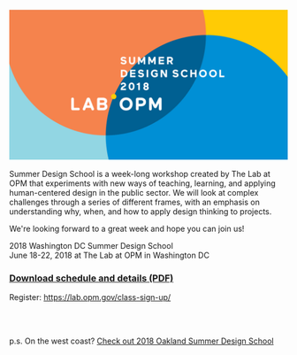 ![Image](SDS_Logo_LinkedIn_744x400_color_3.jpg)


Summer Design School is a week-long workshop created by The Lab at OPM that experiments with new ways of teaching, learning, and applying human-centered design in the public sector. We will look at complex challenges through a series of different frames, with an emphasis on understanding why, when, and how to apply design thinking to projects.

We're looking forward to a great week and hope you can join us!

2018 Washington DC Summer Design School  
June 18-22, 2018 at The Lab at OPM in Washington DC

### [Download schedule and details (PDF)](https://github.com/labopm/washDC_SDS/raw/master/SDS_DC_preview_packet_V3.pdf)


Register: <https://lab.opm.gov/class-sign-up/>  
  
<br>
<br>


p.s. On the west coast? [Check out 2018 Oakland Summer Design School](https://bit.ly/oaklandSDS)
